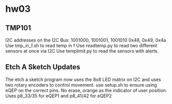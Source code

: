 # hw03

## TMP101

 I2C addresses on the I2C Bus: 
 1001000, 1001001, 1001010 
 0x48, 0x49, 0x4a
 Use tmp_in_f.sh to read temp in f
 Use readtemp.py to read two different sensors at once via I2C
 Use templimit.py to read the sensors with alerts. 

## Etch A Sketch Updates

The etch a sketch program now uses the 8x8 LED matrix on I2C and uses two rotary encoders to control movement. use setup.sh to ensure using eQEP on the correct pins. No erase, orange as the indicator of user position. 
Uses p8_33/35 for eQEP1 and p8_41/42 for eQEP2